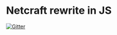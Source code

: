 # Netcraft rewrite in JS

[![Gitter](https://badges.gitter.im/DarkCoder15_/netcraft.svg)](https://gitter.im/DarkCoder15_/netcraft?utm_source=badge&utm_medium=badge&utm_campaign=pr-badge)
